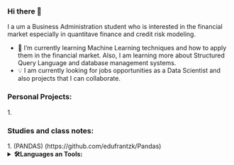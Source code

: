 <h3> Hi there 👋 </h3>

I a um a Business Administration student who is interested in the financial market especially in quantitave finance and credit risk modeling.

- 🌱 I’m currently learning Machine Learning techniques and how to apply them in the financial market. Also, I am learning more about Structured Query Language and 
database management systems. 
- 💡 I am currently looking for jobs opportunities as a Data Scientist and also projects that I can collaborate.

<h3> Personal Projects: </h3>
1.
  
  
  
<h3> Studies and class notes: </h3>
1. (PANDAS) (https://github.com/edufrantzk/Pandas)


<details>
  <summary><b> 🛠Languages an Tools: <b/></summary>
  <br/>
<h3 align="left">Languages and Tools:</h3>
<p align="left"> <a href="https://pandas.pydata.org/" target="_blank" rel="noreferrer"> <img src="https://raw.githubusercontent.com/devicons/devicon/2ae2a900d2f041da66e950e4d48052658d850630/icons/pandas/pandas-original.svg" alt="pandas" width="40" height="40"/> </a> <a href="https://www.python.org" target="_blank" rel="noreferrer"> <img src="https://raw.githubusercontent.com/devicons/devicon/master/icons/python/python-original.svg" alt="python" width="40" height="40"/> </a> <a href="https://scikit-learn.org/" target="_blank" rel="noreferrer"> <img src="https://upload.wikimedia.org/wikipedia/commons/0/05/Scikit_learn_logo_small.svg" alt="scikit_learn" width="40" height="40"/> </a> <a href="https://seaborn.pydata.org/" target="_blank" rel="noreferrer"> <img src="https://seaborn.pydata.org/_images/logo-mark-lightbg.svg" alt="seaborn" width="40" height="40"/> </a> </p
</details>

<h3 align="left">Connect with me:</h3>
<p align="left">
<a href="https://linkedin.com/in/https://www.linkedin.com/in/eduardo-augusto-frantz-347038200/" target="blank"><img align="center" src="https://raw.githubusercontent.com/rahuldkjain/github-profile-readme-generator/master/src/images/icons/Social/linked-in-alt.svg" alt="https://www.linkedin.com/in/eduardo-augusto-frantz-347038200/" height="30" width="40" /></a>
<a href="https://kaggle.com/https://www.kaggle.com/eduardoaugusto0608" target="blank"><img align="center" src="https://raw.githubusercontent.com/rahuldkjain/github-profile-readme-generator/master/src/images/icons/Social/kaggle.svg" alt="https://www.kaggle.com/eduardoaugusto0608" height="30" width="40" /></a>
</p>

  



<!--
**edufrantzk/edufrantzk** is a ✨ _special_ ✨ repository because its `README.md` (this file) appears on your GitHub profile.

Here are some ideas to get you started:

- 🔭 I’m currently working on ...
- 🌱 I’m currently learning ...
- 👯 I’m looking to collaborate on ...
- 🤔 I’m looking for help with ...
- 💬 Ask me about ...
- 📫 How to reach me: ...
- 😄 Pronouns: ...
- ⚡ Fun fact: ...
--><h3 align="center">
  </h2>
